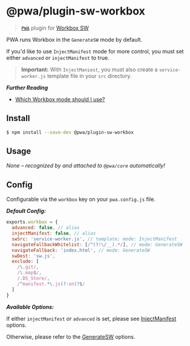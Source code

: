 # @pwa/plugin-sw-workbox

> [`PWA`](https://pwa.cafe/) plugin for [Workbox SW](https://developers.google.com/web/tools/workbox/modules/workbox-sw)

PWA runs Workbox in the `GenerateSW` mode by default.

If you'd like to use `InjectManifest` mode for more control, you must set either `advanced` or `injectManifest` to true.

> **Important:** With `InjectManiest`, you must also create a `service-worker.js` template file in your `src` directory.

***Further Reading***
* [Which Workbox mode should I use?](https://developers.google.com/web/tools/workbox/modules/workbox-webpack-plugin#which_plugin_to_use)

## Install

```sh
$ npm install --save-dev @pwa/plugin-sw-workbox
```

## Usage

_None – recognized by and attached to `@pwa/core` automatically!_

## Config

Configurable via the `workbox` key on your `pwa.config.js` file.

***Default Config:***

```js
exports.workbox = {
  advanced: false, // alias
  injectManifest: false, // alias
  swSrc: 'service-worker.js', // template; mode: InjectManifest
  navigateFallbackWhitelist: [/^(?!\/__).*/], // mode: GenerateSW
  navigateFallback: 'index.html', // mode: GenerateSW
  swDest: 'sw.js',
  exclude: [
    /\.git/,
    /\.map$/,
    /.DS_Store/,
    /^manifest.*\.js(?:on)?$/
  ]
}
```

***Available Options:***

If either `injectManifest` or `advanced` is set, please see [InjectManifest](https://developers.google.com/web/tools/workbox/modules/workbox-webpack-plugin#full_injectmanifest_config) options.

Otherwise, please refer to the [GenerateSW](https://developers.google.com/web/tools/workbox/modules/workbox-webpack-plugin#full_generatesw_config) options.


